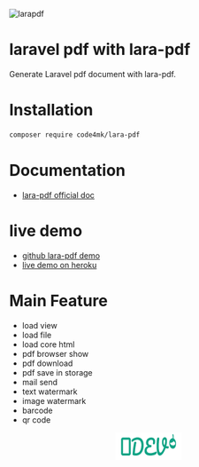 ![larapdf](https://user-images.githubusercontent.com/17185462/54040125-da2e4c80-41ee-11e9-86e6-c07f5b4db9c7.png)

# laravel pdf with lara-pdf
Generate Laravel pdf document with lara-pdf.

# Installation

```bash
composer require code4mk/lara-pdf
```

# Documentation

* [lara-pdf official doc](https://code4mk.org/package/laravel/lara-pdf)

# live demo

* [github lara-pdf demo](https://github.com/code4mk/larapdf-demo)
* [live demo on heroku](http://larapdf.herokuapp.com/)

# Main Feature

* load view
* load file
* load core html
* pdf browser show
* pdf download
* pdf save in storage
* mail send
* text watermark
* image watermark
* barcode
* qr code


<a href="https://twitter.com/0devco" target="_blank" ><p align="center" ><img src="https://raw.githubusercontent.com/0devco/docs/master/.devco-images/logo-transparent.png"></p></a>
